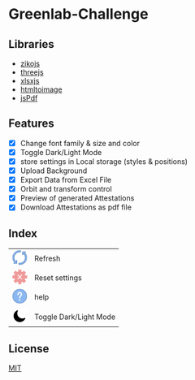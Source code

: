 # Greenlab-Challenge

## Libraries
- [zikojs](https://github.com/zakarialaoui10/ziko.js) 
- [threejs](https://github.com/zakarialaoui10/ziko.js) 
- [xlsxjs](https://github.com/zakarialaoui10/ziko.js) 
- [htmltoimage](https://github.com/zakarialaoui10/ziko.js) 
- [jsPdf](https://github.com/zakarialaoui10/ziko.js) 


## Features 
 - [x] Change font family & size and color
 - [X] Toggle Dark/Light Mode
 - [x] store settings in Local storage (styles & positions)
 - [x] Upload Background 
 - [x] Export Data from Excel File 
 - [x] Orbit and transform control 
 - [x] Preview of generated Attestations
 - [x] Download Attestations as pdf file 

## Index
<table>
 <tr>
  <td><img src="public/assets/refresh.png" width="30px"></td>
  <td>Refresh</td>
 </tr>
 <tr>
  <td><img src="public/assets/clear.png" width="30px"></td>
  <td>Reset settings</td>
 </tr>
 <tr>
  <td><img src="public/assets/help.png" width="30px"></td>
  <td>help</td>
 </tr>
 <tr>
  <td><img src="public/assets/dark.png" width="30px"></td>
  <td>Toggle Dark/Light Mode</td>
 </tr>
</table>

## License
[MIT](https://choosealicense.com/licenses/mit/)

